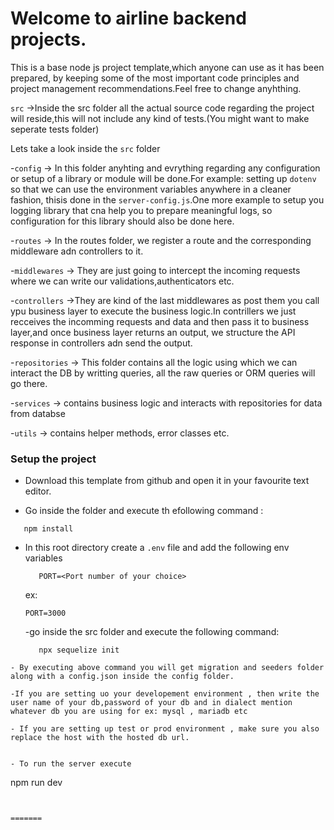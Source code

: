 
# Welcome to airline backend projects.

This is a base node js project template,which anyone can use as it has been prepared, by keeping some of the most important code principles and project management recommendations.Feel free to change anyhthing.


`src` ->Inside the src folder all the actual source code regarding the project will reside,this will not include any kind of tests.(You might want to make seperate tests folder)

Lets take a look inside the `src` folder
 
 -`config` -> In this folder anyhting and evrything regarding any configuration or setup of a library or module will be done.For example: setting up `dotenv` so that we can use the environment variables anywhere in a cleaner fashion, thisis done in the `server-config.js`.One more example to setup you logging library that cna help you to prepare meaningful logs, so configuration for this library should also be done here.

-`routes` -> In the routes folder, we register a route and the corresponding middleware adn controllers to it.

-`middlewares` -> They are just going to intercept the incoming requests where we can write our validations,authenticators etc.

-`controllers` ->They are kind of the last middlewares as post them you call ypu business layer to execute the business logic.In contrillers we just recceives the incomming requests and data and then pass it to business layer,and once business layer returns an output, we structure the API response in controllers adn send the output.

-`repositories` -> This folder contains all the logic using which we can interact the DB by writting queries, all the raw queries or ORM queries will go there.

-`services` -> contains business logic and interacts with repositories for data from databse

-`utils` -> contains helper methods, error classes etc.


### Setup the project

- Download this template from github and open it in your favourite text editor.

- Go inside the folder and execute th efollowing command :
```
   npm install
```
- In this root directory create a `.env` file and add the following env variables

  ``` 
     PORT=<Port number of your choice>

  ```
  ex:
  ```
  PORT=3000
  ```
  -go inside the src folder and execute the following command:

  ```
     npx sequelize init

```
- By executing above command you will get migration and seeders folder along with a config.json inside the config folder.

-If you are setting uo your developement environment , then write the user name of your db,password of your db and in dialect mention whatever db you are using for ex: mysql , mariadb etc

- If you are setting up test or prod environment , make sure you also replace the host with the hosted db url.


- To run the server execute 
``` 
npm run dev

```


=======

